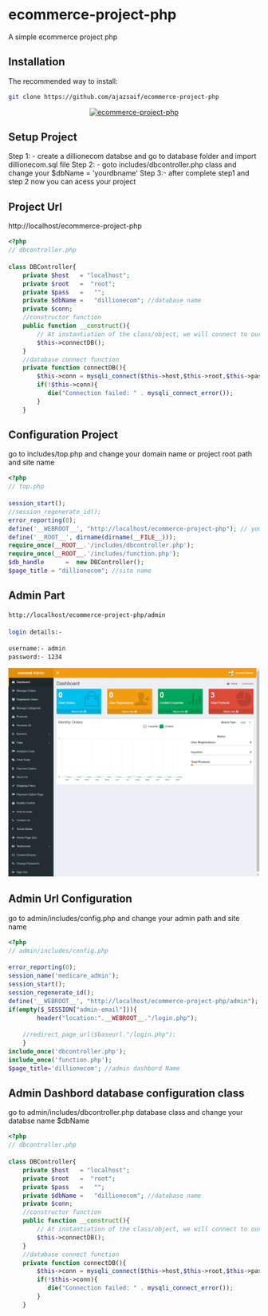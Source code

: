 # ecommerce-project-php
A simple ecommerce project php

## Installation
The recommended way to install:


```sh
git clone https://github.com/ajazsaif/ecommerce-project-php

```

<p align="center">
    <a href="https://github.com/ajazsaif/ecommerce-project-php/blob/main/remond.png" target="_blank">
        <img src="https://github.com/ajazsaif/ecommerce-project-php/blob/main/remond.png" width="800" alt="ecommerce-project-php" />
    </a>
</p>

## Setup Project
Step 1: - create a dillionecom databse and go to database folder and import dillionecom.sql file
Step 2: - goto includes/dbcontroller.php class and change your $dbName = 'yourdbname'
Step 3:- after complete step1 and step 2 now you can acess your project

## Project Url

http://localhost/ecommerce-project-php



```php
<?php
// dbcontroller.php

class DBController{
    private $host   = "localhost";
    private $root   =  "root";
    private $pass   =   "";
    private $dbName =   "dillionecom"; //database name
    private $conn;
    //constructor function
    public function __construct(){
        // At instantiation of the class/object, we will connect to our database.
        $this->connectDB();
    }
    //database connect function
    private function connectDB(){
        $this->conn = mysqli_connect($this->host,$this->root,$this->pass,$this->dbName);
        if(!$this->conn){
           die("Connection failed: " . mysqli_connect_error()); 
        }
    }

```

## Configuration Project
go to includes/top.php and change your domain name or project root path and site name

```php
<?php
// top.php

session_start();
//session_regenerate_id();
error_reporting(0);
define('__WEBROOT__', "http://localhost/ecommerce-project-php"); // your project root path
define('__ROOT__', dirname(dirname(__FILE__)));  
require_once(__ROOT__.'/includes/dbcontroller.php');
require_once(__ROOT__.'/includes/function.php');
$db_handle      =  new DBController();
$page_title = "dillionecom"; //site name

```

## Admin Part

```sh
http://localhost/ecommerce-project-php/admin

login details:-

username:- admin
password:- 1234

```

<p align="center">
    <a href="https://github.com/ajazsaif/ecommerce-project-php/blob/main/remond-admin.png" target="_blank">
        <img src="https://github.com/ajazsaif/ecommerce-project-php/blob/main/remond-admin.png" width="800" alt="ecommerce-project-php" />
    </a>
</p>

## Admin Url Configuration
go to admin/includes/config.php and change your admin path and site name

```php
<?php
// admin/includes/config.php

error_reporting(0);
session_name('medicare_admin');
session_start();
session_regenerate_id();
define('__WEBROOT__', "http://localhost/ecommerce-project-php/admin"); //admin path
if(empty($_SESSION["admin-email"])){
        header("location:".__WEBROOT__."/login.php");
    
    //redirect_page_url($baseurl."/login.php");
    }
include_once('dbcontroller.php');
include_once('function.php');
$page_title='dillionecom'; //admin dashbord Name

```

## Admin Dashbord database configuration class
go to admin/includes/dbcontroller.php database class and change your databse name $dbName

```php
<?php
// dbcontroller.php

class DBController{
    private $host   = "localhost";
    private $root   =  "root";
    private $pass   =   "";
    private $dbName =   "dillionecom"; //database name
    private $conn;
    //constructor function
    public function __construct(){
        // At instantiation of the class/object, we will connect to our database.
        $this->connectDB();
    }
    //database connect function
    private function connectDB(){
        $this->conn = mysqli_connect($this->host,$this->root,$this->pass,$this->dbName);
        if(!$this->conn){
           die("Connection failed: " . mysqli_connect_error()); 
        }
    }

```
